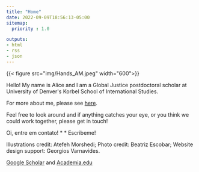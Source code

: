 ```yaml
---
title: "Home"
date: 2022-09-09T18:56:13-05:00
sitemap:
  priority : 1.0

outputs:
- html
- rss
- json
---
```


{{< figure src="img/Hands_AM.jpeg" width="600">}}

Hello! My name is Alice and I am a Global Justice postdoctoral scholar at University of Denver's Korbel School of International Studies.

For more about me, please see [here](/biography).

Feel free to look around and if anything catches your eye, or you think we could work together, please get in touch! 

Oi, entre em contato! * *  Escribeme!

Illustrations credit: Atefeh Morshedi; Photo credit: Beatriz Escobar; Website design support: Georgios Varnavides.

[Google Scholar](https://scholar.google.com/citations?user=lvPQDYIAAAAJ&hl=en) 
and [Academia.edu](https://udenver.academia.edu/AliceTaylor)
